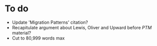 # To do

* Update 'Migration Patterns' citation?
* Recapitulate argument about Lewis, Oliver and Upward before *PTM* material?
* Cut to 80,999 words max
